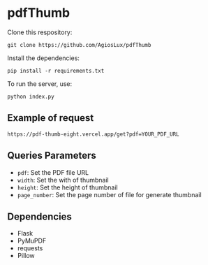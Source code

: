 # pdfThumb

Clone this respository:

```shell
git clone https://github.com/AgiosLux/pdfThumb
```

Install the dependencies:

```shell
pip install -r requirements.txt
```

To run the server, use:

```shell
python index.py
```

## Example of request

```shell
https://pdf-thumb-eight.vercel.app/get?pdf=YOUR_PDF_URL
```

## Queries Parameters

* `pdf`: Set the PDF file URL
* `width`: Set the with of thumbnail
* `height`: Set the height of thumbnail
* `page_number`: Set the page number of file for generate thumbnail

## Dependencies

* Flask
* PyMuPDF
* requests
* Pillow
